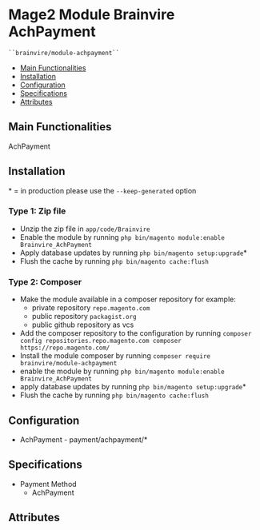 # Mage2 Module Brainvire AchPayment

    ``brainvire/module-achpayment``

 - [Main Functionalities](#markdown-header-main-functionalities)
 - [Installation](#markdown-header-installation)
 - [Configuration](#markdown-header-configuration)
 - [Specifications](#markdown-header-specifications)
 - [Attributes](#markdown-header-attributes)


## Main Functionalities
AchPayment

## Installation
\* = in production please use the `--keep-generated` option

### Type 1: Zip file

 - Unzip the zip file in `app/code/Brainvire`
 - Enable the module by running `php bin/magento module:enable Brainvire_AchPayment`
 - Apply database updates by running `php bin/magento setup:upgrade`\*
 - Flush the cache by running `php bin/magento cache:flush`

### Type 2: Composer

 - Make the module available in a composer repository for example:
    - private repository `repo.magento.com`
    - public repository `packagist.org`
    - public github repository as vcs
 - Add the composer repository to the configuration by running `composer config repositories.repo.magento.com composer https://repo.magento.com/`
 - Install the module composer by running `composer require brainvire/module-achpayment`
 - enable the module by running `php bin/magento module:enable Brainvire_AchPayment`
 - apply database updates by running `php bin/magento setup:upgrade`\*
 - Flush the cache by running `php bin/magento cache:flush`


## Configuration

 - AchPayment - payment/achpayment/*


## Specifications

 - Payment Method
	- AchPayment


## Attributes



